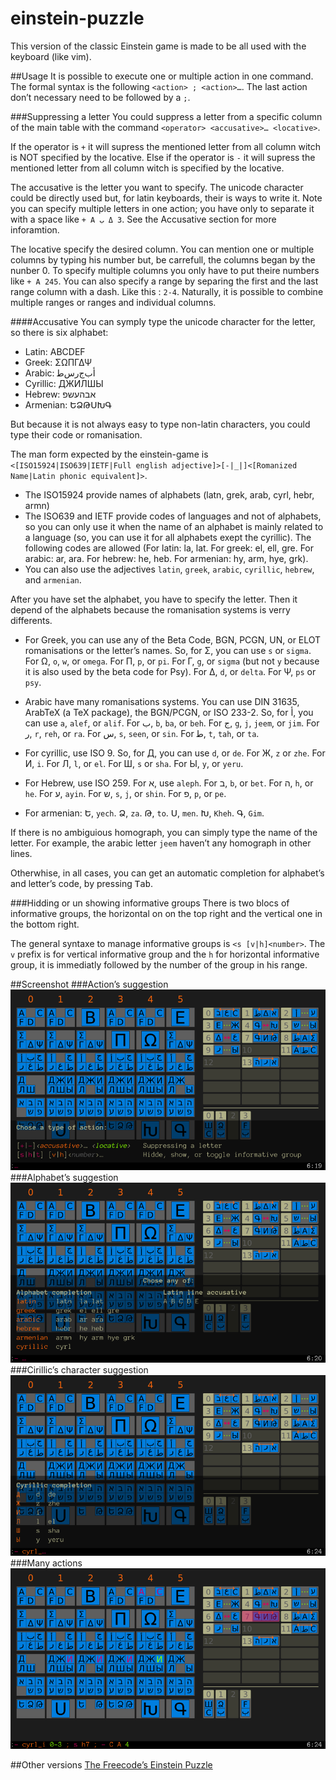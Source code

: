 # einstein-puzzle

This version of the classic Einstein game is made to be all used with the keyboard (like vim).

##Usage
It is possible to execute one or multiple action in one command. The formal syntax is the following `<action> ; <action>…`. The last action don’t necessary need to be followed by a `;`.

###Suppressing a letter
You could suppress a letter from a specific column of the main table with the command `<operator> <accusative>… <locative>`.

If the operator is `+` it will supress the mentioned letter from all column witch is NOT specified by the locative. Else if the operator is `-` it will supress the mentioned letter from all column witch is specified by the locative.

The accusative is the letter you want to specify. The unicode character could be directly used but, for latin keyboards, their is ways to write it. Note you can specify multiple letters in one action; you have only to separate it with a space like `+ A ب Δ 3`. See the Accusative section for more inforamtion.

The locative specify the desired column. You can mention one or multiple columns by typing his number but, be carrefull, the columns began by the nunber 0. To specify multiple columns you only have to put theire numbers like `+ A 245`. You can also specify a range by separing the first and the last range column with a dash. Like this : `2-4`. Naturally, it is possible to combine multiple ranges or ranges and individual columns.

####Accusative
You can symply type the unicode character for the letter, so there is six alphabet:
* Latin: ABCDEF
* Greek: ΣΩΠΓΔΨ
* Arabic: ﺃﺏﺝﺭﺱﻃ
* Cyrillic: ДЖИЛШЫ
* Hebrew: אבהעשפ
* Armenian: ԵՁԹՍԽԳ

But because it is not always easy to type non-latin characters, you could type their code or romanisation.

The man form expected by the einstein-game is `<[ISO15924|ISO639|IETF|Full english adjective]>[-|_|]<[Romanized Name|Latin phonic equivalent]>`.

* The ISO15924 provide names of alphabets (latn, grek, arab, cyrl, hebr, armn)
* The ISO639 and IETF provide codes of languages and not of alphabets, so you can only use it when the name of an alphabet is mainly related to a language (so, you can use it for all alphabets exept the cyrillic). The following codes are allowed (For latin: la, lat. For greek: el, ell, gre. For arabic: ar, ara. For hebrew: he, heb. For armenian: hy, arm, hye, grk).
* You can also use the adjectives `latin`, `greek`, `arabic`, `cyrillic`, `hebrew`, and `armenian`.

After you have set the alphabet, you have to specify the letter. Then it depend of the alphabets because the romanisation systems is verry differents.

* For Greek, you can use any of the Beta Code, BGN, PCGN, UN, or ELOT romanisations or the letter’s names. So, for Σ, you can use `s` or `sigma`. For Ω, `o`, `w`, or `omega`. For Π, `p`, or `pi`. For Γ, `g`, or `sigma` (but not `y` because it is also used by the beta code for Psy). For Δ, `d`, or `delta`. For Ψ, `ps` or `psy`.

* Arabic have many romanisations systems. You can use DIN 31635, ArabTeX (a TeX package), the BGN/PCGN, or ISO 233-2. So, for ﺃ, you can use `a`, `alef`, or `alif`. For ﺏ, `b`, `ba`, or `beh`. For ﺝ, `g`, `j`, `jeem`, or `jim`. For ﺭ, `r`, `reh`, or `ra`. For ﺱ, `s`, `seen`, or `sin`. For ﻃ, `t`, `tah`, or `ta`.

* For cyrillic, use ISO 9. So, for Д, you can use `d`, or `de`. For Ж, `z` or `zhe`. For И, `i`. For Л, `l`, or `el`. For Ш, `s` or `sha`. For Ы, `y`, or `yeru`.

* For Hebrew, use ISO 259. For א, use `aleph`. For ב, `b`, or `bet`. For ה, `h`, or `he`. For ע, `ayin`. For ש, `s`, `j`, or `shin`. For פ, `p`, or `pe`.

* For armenian: Ե, `yech`. Ձ, `za`. Թ, `to`. Ս, `men`. Խ, `Kheh`. Գ, `Gim`.


If there is no ambiguious homograph, you can simply type the name of the letter. For example, the arabic letter `jeem` haven’t any homograph in other lines.

Otherwhise, in all cases, you can get an automatic completion for alphabet’s and letter’s code, by pressing <kbd>Tab</kbd>.

###Hidding or un showing informative groups
There is two blocs of informative groups, the horizontal on on the top right and the vertical one in the bottom right.

The general syntaxe to manage informative groups is `<s [v|h]<number>`. The `v` prefix is for vertical informative group and the `h` for horizontal informative group, it is immediatly followed by the number of the group in his range.

##Screenshot
###Action’s suggestion
![Action suggestion](./mok-up-chose-action.png)
###Alphabet’s suggestion
![Alphabet suggestion](./mok-up-alphabet-suggestion.png)
###Cirillic’s character suggestion
![Cyrillic suggestion](./mok-up-cyrillique-suggestion.png)
###Many actions
![Screenshot](./mok-up.png)

##Other versions
[The Freecode’s Einstein Puzzle](http://freecode.com/projects/einsteinpuzzle)
